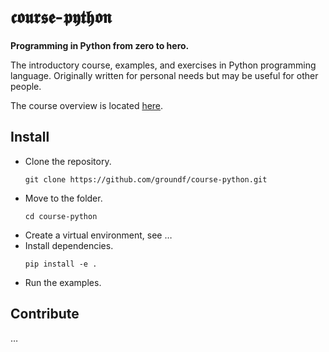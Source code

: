 # 𝖈𝖔𝖚𝖗𝖘𝖊-𝖕𝖞𝖙𝖍𝖔𝖓

__Programming in Python from zero to hero.__

The introductory course, examples, and exercises in Python programming language. Originally written for personal needs  but may be useful for other people.

The course overview is located [here](source/01%20Overview.md).

## Install

- Clone the repository.
  ```  
  git clone https://github.com/groundf/course-python.git
  ```
- Move to the folder.
  ```
  cd course-python
  ```
- Create a virtual environment, see &hellip;
- Install dependencies.
  ```
  pip install -e .
  ```
- Run the examples.

## Contribute

&hellip;
